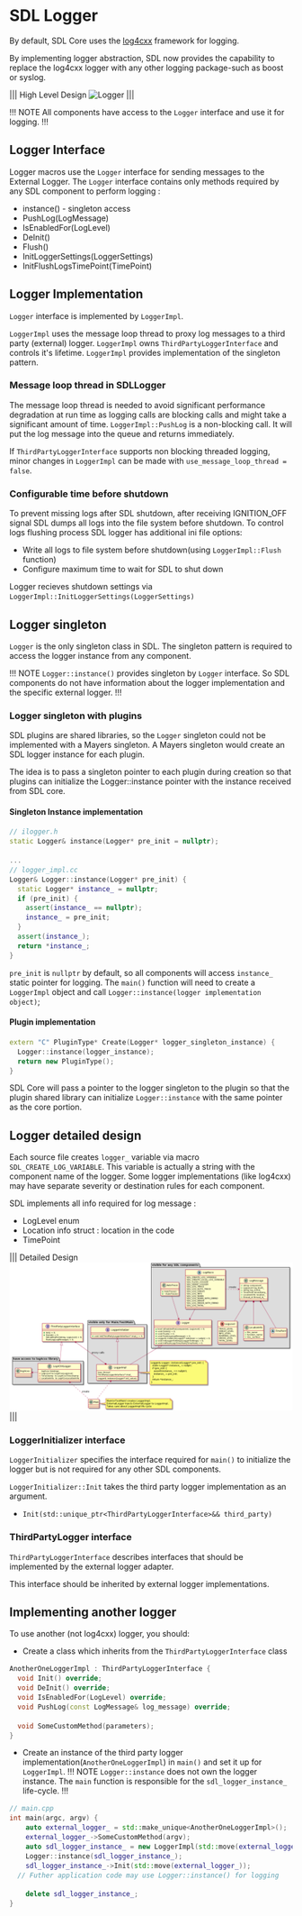# SDL Logger

By default, SDL Core uses the [log4cxx](https://logging.apache.org/log4cxx/latest_stable/) framework for logging.

By implementing logger abstraction, SDL now provides the capability to replace the log4cxx logger with any other logging package-such as boost or syslog.

|||
High Level Design
![Logger](./assets/high_level_design.png)
|||


!!! NOTE
All components have access to the `Logger` interface and use it for logging.
!!!

## Logger Interface 

Logger macros use the `Logger` interface for sending messages to the External Logger.
The `Logger` interface contains only methods required by any SDL component to perform logging :

 * instance() - singleton access
 * PushLog(LogMessage)
 * IsEnabledFor(LogLevel)
 * DeInit()
 * Flush()
 * InitLoggerSettings(LoggerSettings)
 * InitFlushLogsTimePoint(TimePoint) 


## Logger Implementation

`Logger` interface is implemented by `LoggerImpl`. 

`LoggerImpl` uses the message loop thread to proxy log messages to a third party (external) logger.
`LoggerImpl` owns `ThirdPartyLoggerInterface` and controls it's lifetime. 
`LoggerImpl` provides implementation of the singleton pattern.


### Message loop thread in SDLLogger

The message loop thread is needed to avoid significant performance degradation at run time as logging calls are blocking calls and might take a significant amount of time. `LoggerImpl::PushLog` is a non-blocking call. It will put the log message into the queue and returns immediately.


If `ThirdPartyLoggerInterface` supports non blocking threaded logging, minor changes in `LoggerImpl` can be made with `use_message_loop_thread = false`.

### Configurable time before shutdown

To prevent missing logs after SDL shutdown, after receiving IGNITION_OFF signal SDL dumps all logs into the file system before shutdown. To control logs flushing process SDL logger has additional ini file options:

 * Write all logs to file system before shutdown(using `LoggerImpl::Flush` function)
 * Configure maximum time to wait for SDL to shut down

Logger recieves shutdown settings via `LoggerImpl::InitLoggerSettings(LoggerSettings)`

## Logger singleton 

`Logger` is the only singleton class in SDL. The singleton pattern is required to access the logger instance from any component.

!!! NOTE
`Logger::instance()` provides singleton by `Logger` interface. So SDL components do not have information about the logger implementation and the specific external logger.
!!!

### Logger singleton with plugins 

SDL plugins are shared libraries, so the `Logger` singleton could not be implemented with a Mayers singleton. A Mayers singleton would create an SDL logger instance for each plugin.

The idea is to pass a singleton pointer to each plugin during creation so that plugins can initialize the Logger::instance pointer with the instance received from SDL core.


#### Singleton Instance implementation
```cpp
// ilogger.h
static Logger& instance(Logger* pre_init = nullptr);

...
// logger_impl.cc
Logger& Logger::instance(Logger* pre_init) {
  static Logger* instance_ = nullptr;
  if (pre_init) {
    assert(instance_ == nullptr);
    instance_ = pre_init;
  }
  assert(instance_);
  return *instance_;
}
```

`pre_init` is `nullptr` by default, so all components will access `instance_` static pointer for logging. 
The `main()` function will need to create a `LoggerImpl` object and call `Logger::instance(logger implementation object)`;

#### Plugin implementation
```cpp 
extern "C" PluginType* Create(Logger* logger_singleton_instance) {
  Logger::instance(logger_instance);
  return new PluginType();
}
```


SDL Core will pass a pointer to the logger singleton to the plugin so that the plugin shared library can initialize `Logger::instance` with the same pointer as the core portion.

## Logger detailed design

Each source file creates `logger_` variable via macro `SDL_CREATE_LOG_VARIABLE`. 
This variable is actually a string with the component name of the logger.
Some logger implementations (like log4cxx) may have separate severity or destination rules for each component. 


SDL implements all info required for log message :

 * LogLevel enum
 * Location info struct : location in the code
 * TimePoint 


|||
Detailed Design
![Logger in details](./assets/detailed_logger_design.png)
|||


### LoggerInitializer interface 

`LoggerInitializer` specifies the interface required for `main()` to initialize the logger but is not required for any other SDL components.

`LoggerInitializer::Init` takes the third party logger implementation as an argument. 
 - `Init(std::unique_ptr<ThirdPartyLoggerInterface>&& third_party)`


### ThirdPartyLogger interface

`ThirdPartyLoggerInterface` describes interfaces that should be implemented by the external logger adapter. 

This interface should be inherited by external logger implementations. 


## Implementing another logger 


To use another (not log4cxx) logger, you should: 

 * Create a class which inherits from the `ThirdPartyLoggerInterface` class 

```cpp
AnotherOneLoggerImpl : ThirdPartyLoggerInterface {
  void Init() override;
  void DeInit() override;
  void IsEnabledFor(LogLevel) override;
  void PushLog(const LogMessage& log_message) override;

  void SomeCustomMethod(parameters);
}
```


 * Create an instance of the third party logger implementation(`AnotherOneLoggerImpl`) in `main()` and set it up for `LoggerImpl`.
!!! NOTE
`Logger::instance` does not own the logger instance. The `main` function is responsible for the `sdl_logger_instance_` life-cycle.
!!!


```cpp
// main.cpp
int main(argc, argv) {
	auto external_logger_ = std::make_unique<AnotherOneLoggerImpl>();
	external_logger_->SomeCustomMethod(argv);
	auto sdl_logger_instance_ = new LoggerImpl(std::move(external_logger_));
	Logger::instance(sdl_logger_instance_);  
	sdl_logger_instance_->Init(std::move(external_logger_));
  // Futher application code may use Logger::instance() for logging 
	
	delete sdl_logger_instance_;
}

```
